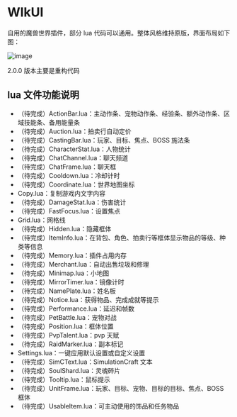 # WlkUI

自用的魔兽世界插件，部分 lua 代码可以通用。整体风格维持原版，界面布局如下图：

![image](https://github.com/czy211/picture-library/blob/master/images/WlkUI.jpg)

2.0.0 版本主要是重构代码

## lua 文件功能说明

- （待完成）ActionBar.lua：主动作条、宠物动作条、经验条、额外动作条、区域技能条、备用能量条
- （待完成）Auction.lua：拍卖行自动定价
- （待完成）CastingBar.lua：玩家、目标、焦点、BOSS 施法条
- （待完成）CharacterStat.lua：人物统计
- （待完成）ChatChannel.lua：聊天频道
- （待完成）ChatFrame.lua：聊天框
- （待完成）Cooldown.lua：冷却计时
- （待完成）Coordinate.lua：世界地图坐标
- Copy.lua：复制游戏内文字内容
- （待完成）DamageStat.lua：伤害统计
- （待完成）FastFocus.lua：设置焦点
- Grid.lua：网格线
- （待完成）Hidden.lua：隐藏框体
- （待完成）ItemInfo.lua：在背包、角色、拍卖行等框体显示物品的等级、种类等信息
- （待完成）Memory.lua：插件占用内存
- （待完成）Merchant.lua：自动出售垃圾和修理
- （待完成）Minimap.lua：小地图
- （待完成）MirrorTimer.lua：镜像计时
- （待完成）NamePlate.lua：姓名板
- （待完成）Notice.lua：获得物品、完成成就等提示
- （待完成）Performance.lua：延迟和帧数
- （待完成）PetBattle.lua：宠物对战
- （待完成）Position.lua：框体位置
- （待完成）PvpTalent.lua：pvp 天赋
- （待完成）RaidMarker.lua：副本标记
- Settings.lua：一键应用默认设置或自定义设置
- （待完成）SimCText.lua：SimulationCraft 文本
- （待完成）SoulShard.lua：灵魂碎片
- （待完成）Tooltip.lua：鼠标提示
- （待完成）UnitFrame.lua：玩家、目标、宠物、目标的目标、焦点、BOSS 框体
- （待完成）UsableItem.lua：可主动使用的饰品和任务物品
